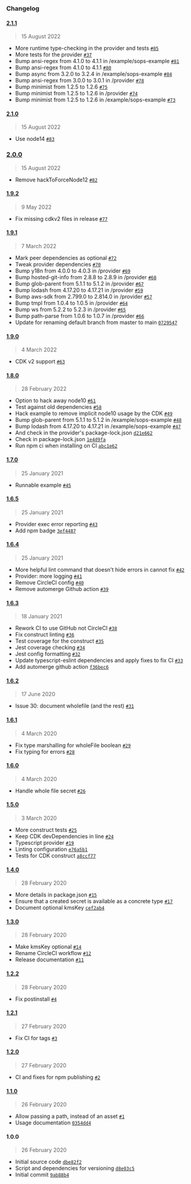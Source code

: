 ### Changelog

#### [2.1.1](https://github.com/isotoma/sops-secretsmanager-cdk/compare/2.1.0...2.1.1)

> 15 August 2022

- More runtime type-checking in the provider and tests [`#85`](https://github.com/isotoma/sops-secretsmanager-cdk/pull/85)
- More tests for the provider [`#37`](https://github.com/isotoma/sops-secretsmanager-cdk/pull/37)
- Bump ansi-regex from 4.1.0 to 4.1.1 in /example/sops-example [`#81`](https://github.com/isotoma/sops-secretsmanager-cdk/pull/81)
- Bump ansi-regex from 4.1.0 to 4.1.1 [`#80`](https://github.com/isotoma/sops-secretsmanager-cdk/pull/80)
- Bump async from 3.2.0 to 3.2.4 in /example/sops-example [`#84`](https://github.com/isotoma/sops-secretsmanager-cdk/pull/84)
- Bump ansi-regex from 3.0.0 to 3.0.1 in /provider [`#78`](https://github.com/isotoma/sops-secretsmanager-cdk/pull/78)
- Bump minimist from 1.2.5 to 1.2.6 [`#75`](https://github.com/isotoma/sops-secretsmanager-cdk/pull/75)
- Bump minimist from 1.2.5 to 1.2.6 in /provider [`#74`](https://github.com/isotoma/sops-secretsmanager-cdk/pull/74)
- Bump minimist from 1.2.5 to 1.2.6 in /example/sops-example [`#73`](https://github.com/isotoma/sops-secretsmanager-cdk/pull/73)

#### [2.1.0](https://github.com/isotoma/sops-secretsmanager-cdk/compare/2.0.0...2.1.0)

> 15 August 2022

- Use node14 [`#83`](https://github.com/isotoma/sops-secretsmanager-cdk/pull/83)

### [2.0.0](https://github.com/isotoma/sops-secretsmanager-cdk/compare/1.9.2...2.0.0)

> 15 August 2022

- Remove hackToForceNode12 [`#82`](https://github.com/isotoma/sops-secretsmanager-cdk/pull/82)

#### [1.9.2](https://github.com/isotoma/sops-secretsmanager-cdk/compare/1.9.1...1.9.2)

> 9 May 2022

- Fix missing cdkv2 files in release [`#77`](https://github.com/isotoma/sops-secretsmanager-cdk/pull/77)

#### [1.9.1](https://github.com/isotoma/sops-secretsmanager-cdk/compare/1.9.0...1.9.1)

> 7 March 2022

- Mark peer dependencies as optional [`#72`](https://github.com/isotoma/sops-secretsmanager-cdk/pull/72)
- Tweak provider dependencies [`#70`](https://github.com/isotoma/sops-secretsmanager-cdk/pull/70)
- Bump y18n from 4.0.0 to 4.0.3 in /provider [`#69`](https://github.com/isotoma/sops-secretsmanager-cdk/pull/69)
- Bump hosted-git-info from 2.8.8 to 2.8.9 in /provider [`#68`](https://github.com/isotoma/sops-secretsmanager-cdk/pull/68)
- Bump glob-parent from 5.1.1 to 5.1.2 in /provider [`#67`](https://github.com/isotoma/sops-secretsmanager-cdk/pull/67)
- Bump lodash from 4.17.20 to 4.17.21 in /provider [`#59`](https://github.com/isotoma/sops-secretsmanager-cdk/pull/59)
- Bump aws-sdk from 2.799.0 to 2.814.0 in /provider [`#57`](https://github.com/isotoma/sops-secretsmanager-cdk/pull/57)
- Bump tmpl from 1.0.4 to 1.0.5 in /provider [`#64`](https://github.com/isotoma/sops-secretsmanager-cdk/pull/64)
- Bump ws from 5.2.2 to 5.2.3 in /provider [`#65`](https://github.com/isotoma/sops-secretsmanager-cdk/pull/65)
- Bump path-parse from 1.0.6 to 1.0.7 in /provider [`#66`](https://github.com/isotoma/sops-secretsmanager-cdk/pull/66)
- Update for renaming default branch from master to main [`0729547`](https://github.com/isotoma/sops-secretsmanager-cdk/commit/07295474a4a4dd4a68c61dbc83e30e2658553c58)

#### [1.9.0](https://github.com/isotoma/sops-secretsmanager-cdk/compare/1.8.0...1.9.0)

> 4 March 2022

- CDK v2 support [`#63`](https://github.com/isotoma/sops-secretsmanager-cdk/pull/63)

#### [1.8.0](https://github.com/isotoma/sops-secretsmanager-cdk/compare/1.7.0...1.8.0)

> 28 February 2022

- Option to hack away node10 [`#61`](https://github.com/isotoma/sops-secretsmanager-cdk/pull/61)
- Test against old dependencies [`#58`](https://github.com/isotoma/sops-secretsmanager-cdk/pull/58)
- Hack example to remove implicit node10 usage by the CDK [`#49`](https://github.com/isotoma/sops-secretsmanager-cdk/pull/49)
- Bump glob-parent from 5.1.1 to 5.1.2 in /example/sops-example [`#48`](https://github.com/isotoma/sops-secretsmanager-cdk/pull/48)
- Bump lodash from 4.17.20 to 4.17.21 in /example/sops-example [`#47`](https://github.com/isotoma/sops-secretsmanager-cdk/pull/47)
- And check in the provider's package-lock.json [`d21e662`](https://github.com/isotoma/sops-secretsmanager-cdk/commit/d21e6623e8649a700e76db6a4354346a639f5082)
- Check in package-lock.json [`1e4d9fa`](https://github.com/isotoma/sops-secretsmanager-cdk/commit/1e4d9fa03e449a6ceabbec95b2f2c774f6691b58)
- Run npm ci when installing on CI [`abc1e62`](https://github.com/isotoma/sops-secretsmanager-cdk/commit/abc1e62323166b3f78a7c813800545af0345f0c9)

#### [1.7.0](https://github.com/isotoma/sops-secretsmanager-cdk/compare/1.6.5...1.7.0)

> 25 January 2021

- Runnable example [`#45`](https://github.com/isotoma/sops-secretsmanager-cdk/pull/45)

#### [1.6.5](https://github.com/isotoma/sops-secretsmanager-cdk/compare/1.6.4...1.6.5)

> 25 January 2021

- Provider exec error reporting [`#43`](https://github.com/isotoma/sops-secretsmanager-cdk/pull/43)
- Add npm badge [`3ef4487`](https://github.com/isotoma/sops-secretsmanager-cdk/commit/3ef44875813fa8ae614fa61a07982fed4ecb4b25)

#### [1.6.4](https://github.com/isotoma/sops-secretsmanager-cdk/compare/1.6.3...1.6.4)

> 25 January 2021

- More helpful lint command that doesn't hide errors in cannot fix [`#42`](https://github.com/isotoma/sops-secretsmanager-cdk/pull/42)
- Provider: more logging [`#41`](https://github.com/isotoma/sops-secretsmanager-cdk/pull/41)
- Remove CircleCI config [`#40`](https://github.com/isotoma/sops-secretsmanager-cdk/pull/40)
- Remove automerge Github action [`#39`](https://github.com/isotoma/sops-secretsmanager-cdk/pull/39)

#### [1.6.3](https://github.com/isotoma/sops-secretsmanager-cdk/compare/1.6.2...1.6.3)

> 18 January 2021

- Rework CI to use GitHub not CircleCI [`#38`](https://github.com/isotoma/sops-secretsmanager-cdk/pull/38)
- Fix construct linting [`#36`](https://github.com/isotoma/sops-secretsmanager-cdk/pull/36)
- Test coverage for the construct [`#35`](https://github.com/isotoma/sops-secretsmanager-cdk/pull/35)
- Jest coverage checking [`#34`](https://github.com/isotoma/sops-secretsmanager-cdk/pull/34)
- Jest config formatting [`#32`](https://github.com/isotoma/sops-secretsmanager-cdk/pull/32)
- Update typescript-eslint dependencies and apply fixes to fix CI [`#33`](https://github.com/isotoma/sops-secretsmanager-cdk/pull/33)
- Add automerge github action [`f36bec6`](https://github.com/isotoma/sops-secretsmanager-cdk/commit/f36bec693b71d5e4aa3ae18cc493704409344032)

#### [1.6.2](https://github.com/isotoma/sops-secretsmanager-cdk/compare/1.6.1...1.6.2)

> 17 June 2020

- Issue 30: document wholefile (and the rest) [`#31`](https://github.com/isotoma/sops-secretsmanager-cdk/pull/31)

#### [1.6.1](https://github.com/isotoma/sops-secretsmanager-cdk/compare/1.6.0...1.6.1)

> 4 March 2020

- Fix type marshalling for wholeFile boolean [`#29`](https://github.com/isotoma/sops-secretsmanager-cdk/pull/29)
- Fix typing for errors [`#28`](https://github.com/isotoma/sops-secretsmanager-cdk/pull/28)

#### [1.6.0](https://github.com/isotoma/sops-secretsmanager-cdk/compare/1.5.0...1.6.0)

> 4 March 2020

- Handle whole file secret [`#26`](https://github.com/isotoma/sops-secretsmanager-cdk/pull/26)

#### [1.5.0](https://github.com/isotoma/sops-secretsmanager-cdk/compare/1.4.0...1.5.0)

> 3 March 2020

- More construct tests [`#25`](https://github.com/isotoma/sops-secretsmanager-cdk/pull/25)
- Keep CDK devDependencies in line [`#24`](https://github.com/isotoma/sops-secretsmanager-cdk/pull/24)
- Typescript provider [`#19`](https://github.com/isotoma/sops-secretsmanager-cdk/pull/19)
- Linting configuration [`e76a5b1`](https://github.com/isotoma/sops-secretsmanager-cdk/commit/e76a5b110cb0d7a3d04733e7ca09ba9069ec2489)
- Tests for CDK construct [`a8ccf77`](https://github.com/isotoma/sops-secretsmanager-cdk/commit/a8ccf772f3aa905488850ed6eaff8126888fd95e)

#### [1.4.0](https://github.com/isotoma/sops-secretsmanager-cdk/compare/1.3.0...1.4.0)

> 28 February 2020

- More details in package.json [`#15`](https://github.com/isotoma/sops-secretsmanager-cdk/pull/15)
- Ensure that a created secret is available as a concrete type [`#17`](https://github.com/isotoma/sops-secretsmanager-cdk/pull/17)
- Document optional kmsKey [`cef2ab4`](https://github.com/isotoma/sops-secretsmanager-cdk/commit/cef2ab45863223523994c429a506a070f8fbb1cd)

#### [1.3.0](https://github.com/isotoma/sops-secretsmanager-cdk/compare/1.2.2...1.3.0)

> 28 February 2020

- Make kmsKey optional [`#14`](https://github.com/isotoma/sops-secretsmanager-cdk/pull/14)
- Rename CircleCI workflow [`#12`](https://github.com/isotoma/sops-secretsmanager-cdk/pull/12)
- Release documentation [`#11`](https://github.com/isotoma/sops-secretsmanager-cdk/pull/11)

#### [1.2.2](https://github.com/isotoma/sops-secretsmanager-cdk/compare/1.2.1...1.2.2)

> 28 February 2020

- Fix postinstall [`#4`](https://github.com/isotoma/sops-secretsmanager-cdk/pull/4)

#### [1.2.1](https://github.com/isotoma/sops-secretsmanager-cdk/compare/1.2.0...1.2.1)

> 27 February 2020

- Fix CI for tags [`#3`](https://github.com/isotoma/sops-secretsmanager-cdk/pull/3)

#### [1.2.0](https://github.com/isotoma/sops-secretsmanager-cdk/compare/1.1.0...1.2.0)

> 27 February 2020

- CI and fixes for npm publishing [`#2`](https://github.com/isotoma/sops-secretsmanager-cdk/pull/2)

#### [1.1.0](https://github.com/isotoma/sops-secretsmanager-cdk/compare/1.0.0...1.1.0)

> 26 February 2020

- Allow passing a path, instead of an asset [`#1`](https://github.com/isotoma/sops-secretsmanager-cdk/pull/1)
- Usage documentation [`0354dd4`](https://github.com/isotoma/sops-secretsmanager-cdk/commit/0354dd43e2e4d2acd81fe536b0ab518891d47265)

#### 1.0.0

> 26 February 2020

- Initial source code [`dbe82f2`](https://github.com/isotoma/sops-secretsmanager-cdk/commit/dbe82f223e7fd57893717bf468f6f9f76a25e496)
- Script and dependencies for versioning [`d8e03c5`](https://github.com/isotoma/sops-secretsmanager-cdk/commit/d8e03c53c3f650b21af5f2397f973f1db9e78ba7)
- Initial commit [`9ab88b4`](https://github.com/isotoma/sops-secretsmanager-cdk/commit/9ab88b480531d1fff20d9fce855ceec74e04275b)
